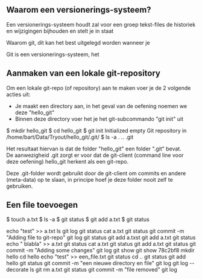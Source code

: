 ## Waarom een versionerings-systeem?

Een versionerings-systeem houdt zal voor een groep tekst-files de historiek en wijzigingen bijhouden en stelt je in staat 



Waarom git, dit kan het best uitgelegd worden wanneer je 

Git is een versionerings-systeem, het 

## Aanmaken van een lokale git-repository

Om een lokale git-repo (of repository) aan te maken voer je de 2 volgende acties uit:

* Je maakt een directory aan, in het geval van de oefening noemen we deze "hello_git"
* Binnen deze directory voer het je het git-subcommando "git init" uit

$ mkdir hello_git
$ cd hello_git
$ git init
Initialized empty Git repository in /home/bart/Data/Tryout/hello_git/.git/
$ ls -a
.  ..  .git

Het resultaat hiervan is dat de folder "hello_git" een folder ".git" bevat.  
De aanwezigheid .git zorgt er voor dat de git-client (command line voor deze oefening) hello_git herkent als een git-repo.  

Deze .git-folder wordt gebruikt door de git-client om commits en andere (meta-data) op te slaan, in principe hoef je deze folder nooit zelf te gebruiken.  

## Een file toevoegen



$ touch a.txt
$ ls -a
$ git status
$ git add a.txt
$ git status


echo "test" >> a.txt
ls
git log
git status
cat a.txt
git status
git commit -m "Adding file to git-repo"
git log
git status
git add a.txst
git add a.txt
git status
echo " blabla" >> a.txt
git status
cat a.txt
git status
git add a.txt
git status
git commit -m "Adding some changes"
git log
git show
git show 78c2bf8
mkdir hello
cd hello
echo "test" >> een_file.txt
git status
cd ..
git status
git add hello
git status
git commit -m "een nieuwe directory en file"
git log
git log --decorate
ls
git rm a.txt
git status
git commit -m "file removed"
git log
